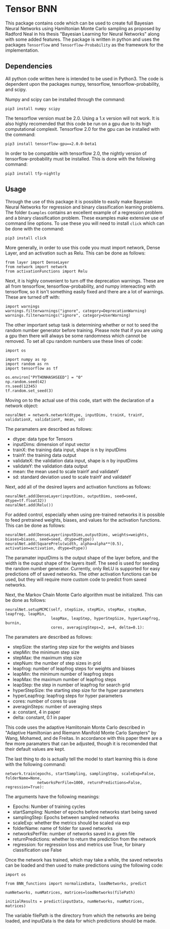 # Tensor BNN
This package contains code which can be used to create full Bayesian Neural Networks using Hamiltonian Monte Carlo sampling as proposed by Radford Neal in his thesis "Bayesian Learning for Neural Networks" along with some added features. The package is written in python and uses the packages `Tensorflow` and `Tensorflow-Probability` as the framework for the implementation. 

## Dependencies
All python code written here is intended to be used in Python3. The code is dependent upon the packages numpy, tensorflow, tensorflow-probability, and scipy.

Numpy and scipy can be installed through the command:

```
pip3 install numpy scipy
```

The tensorflow version must be 2.0. Using a 1.x version will not work. It is also highly recomended that this code be run on a gpu due to its high computational complexit. Tensorflow 2.0 for the gpu can be installed with the command:

```
pip3 install tensorflow-gpu==2.0.0-beta1
```

In order to be compatible with tensorflow 2.0, the nightly version of tensorflow-probability must be installed. This is done with the following command:

```
pip3 install tfp-nightly
```

## Usage
Through the use of this package it is possible to easily make Bayesian Neural Networks for regression and binary classification learning problems. The folder `Examples` contains an excellent example of a regression problem and a binary classification problem. These examples make extensive use of command line options. To use these you will need to install `click` which can be done with the command:

```
pip3 install click
```

More generally, in order to use this code you must import network, Dense Layer, and an activation such as Relu. This can be done as follows:

```
from layer import DenseLayer
from network import network
from activationFunctions import Relu
```

Next, it is highly convenient to turn off the deprecation warnings. These are all from tensorflow, tensorflow-probability, and numpy intereacting with tensorflow, so it isn't something easily fixed and there are a lot of warnings. These are turned off with:

```
import warnings
warnings.filterwarnings("ignore", category=DeprecationWarning)
warnings.filterwarnings("ignore", category=UserWarning)
```

The other important setup task is determining whether or not to seed the random number generator before training. Please note that if you are using a gpu then there will always be some randomness which cannot be removed. To set all cpu random numbers use these lines of code:

```
import os

import numpy as np
import random as rn
import tensorflow as tf

os.environ["PYTHONHASHSEED"] = "0"
np.random.seed(42)
rn.seed(12345)
tf.random.set_seed(3)
```

Moving on to the actual use of this code, start with the declaration of a network object:

```
neuralNet = network.network(dtype, inputDims, trainX, trainY, validationX, validationY, mean, sd)
```

The paramaters are described as follows:
* dtype: data type for Tensors
* inputDims: dimension of input vector
* trainX: the training data input, shape is n by inputDims
* trainY: the training data output
* validateX: the validation data input, shape is n by inputDims
* validateY: the validation data output
* mean: the mean used to scale trainY and validateY
* sd: standard deviation used to scale trainY and validateY

Next, add all of the desired layers and activation functions as follows:

```
neuralNet.add(DenseLayer(inputDims, outputDims, seed=seed, dtype=tf.float32))
neuralNet.add(Relu())
```

For added control, especially when using pre-trained networks it is possible to feed pretrained weights, biases, and values for the activation functions. This can be done as follows:

```
neuralNet.add(DenseLayer(inputDims,outputDims, weights=weights, biases=biases, seed=seed, dtype=dtype))
neuralNet.add(SquarePrelu(width, alpha=alpha**(0.5), activation=activation, dtype=dtype))
```

The paramater inputDims is the output shape of the layer before, and the width is the ouput shape of the layers itself. The seed is used for seeding the random number generator. Currently, only ReLU is supported for easy predictions off of saved networks. The other activation functions can be used, but they will require more custom code to predict from saved networks.

Next, the Markov Chain Monte Carlo algorithm must be initialized. This can be done as follows:

```
neuralNet.setupMCMC(self, stepSize, stepMin, stepMax, stepNum, leapfrog, leapMin,
                    leapMax, leapStep, hyperStepSize, hyperLeapfrog, burnin,
                    cores, averagingSteps=2, a=4, delta=0.1):
```

The paramaters are described as follows:
* stepSize: the starting step size for the weights and biases
* stepMin: the minimum step size
* stepMax: the maximum step size
* stepNum: the number of step sizes in grid
* leapfrog: number of leapfrog steps for weights and biases
* leapMin: the minimum number of leapfrog steps
* leapMax: the maximum number of leapfrog steps
* leapStep: the step in number of leapfrog for search grid
* hyperStepSize: the starting step size for the hyper parameters
* hyperLeapfrog: leapfrog steps for hyper parameters
* cores: number of cores to use
* averaginSteps: number of averaging steps
* a: constant, 4 in paper
* delta: constant, 0.1 in paper

This code uses the adaptive Hamlitonain Monte Carlo described in "Adaptive Hamiltonian and Riemann Manifold Monte Carlo Samplers" by Wang, Mohamed, and de Freitas. In accordance with this paper there are a few more paramaters that can be adjusted, though it is recomended that their default values are kept.

The last thing to do is actually tell the model to start learning this is done with the following command:

```
network.train(epochs, startSampling, samplingStep, scaleExp=False, folderName=None, 
              networksPerFile=1000, returnPredictions=False, regression=True):
```

The arguments have the following meanings:

* Epochs: Number of training cycles
* startSampling: Number of epochs before networks start being saved
* samplingStep: Epochs between sampled networks
* scaleExp: whether the metrics should be scaled via exp
* folderName: name of folder for saved networks
* networksPerFile: number of networks saved in a given file
* returnPredictions: whether to return the prediction from the
                     network
* regression: for regression loss and metrics use True, for
              binary classification use False

Once the network has trained, which may take a while, the saved networks can be loaded and then used to make predictions using the following code:

```
import os

from BNN_functions import normalizeData, loadNetworks, predict

numNetworks, numMatrices, matrices=loadNetworks(filePath)

initialResults = predict(inputData, numNetworks, numMatrices, matrices)
```

The variable filePath is the directory from which the networks are being loaded, and inputData is the data for which predictions should be made.
